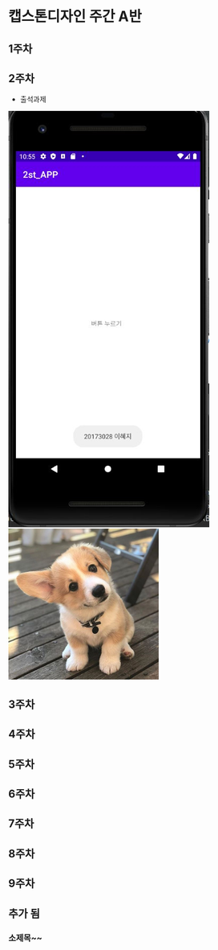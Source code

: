 # 캡스톤디자인 주간 A반

##  1주차

## 2주차
  - 출석과제

<img width="" height="" src="./Png/2주차.jpg"></img>
<img width="300" height="300" src="./png/강아지.jpg"></img>


## 3주차
## 4주차
## 5주차
## 6주차
## 7주차
## 8주차
## 9주차
## 추가 됨

### 소제목~~
